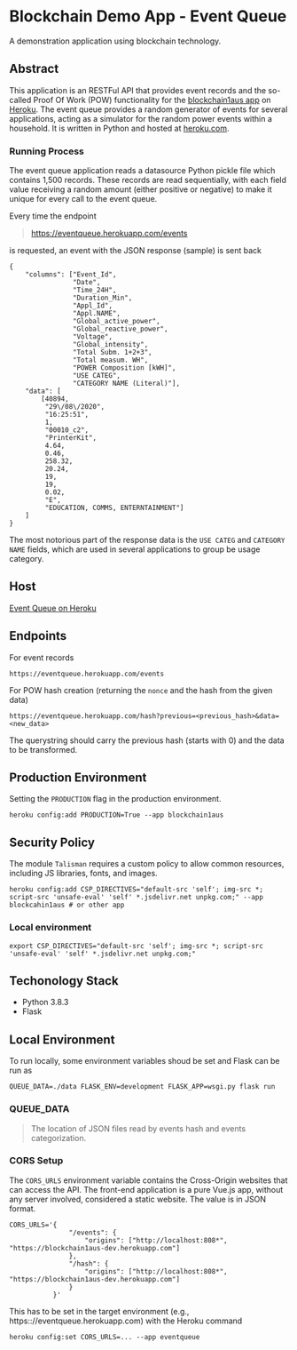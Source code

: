 # Blockchain Demo App - Event Queue

A demonstration application using blockchain technology.

## Abstract

This application is an RESTFul API that provides event records and the so-called Proof Of Work (POW) functionality for 
the [blockchain1aus app](blockchain1aus.herokuapp.com) on [Heroku](https://heroku.com). The event queue provides a random generator of events for several applications, acting as a simulator for the random power events within a household. It is written in Python and hosted at [heroku.com](https://www.heroku.com).

### Running Process

The event queue application reads a datasource Python pickle file which contains 1,500 records. These records are read sequentially, with each field value receiving a random amount (either positive or negative) to make it unique for every call to the event queue.

Every time the endpoint

> https://eventqueue.herokuapp.com/events

is requested, an event with the JSON response (sample) is sent back

```
{
	"columns": ["Event_Id",
				"Date",
				"Time_24H",
				"Duration_Min",
				"Appl_Id",
				"Appl.NAME",
				"Global_active_power",
				"Global_reactive_power",
				"Voltage",
				"Global_intensity",
				"Total Subm. 1+2+3",
				"Total measum. WH",
				"POWER Composition [kWH]",
				"USE CATEG",
				"CATEGORY NAME (Literal)"],
	"data": [
		[40894,
		 "29\/08\/2020",
		 "16:25:51",
		 1,
		 "00010_c2",
		 "PrinterKit",
		 4.64,
		 0.46,
		 258.32,
		 20.24,
		 19,
		 19,
		 0.02,
		 "E",
		 "EDUCATION, COMMS, ENTERNTAINMENT"]
	]
}
```

The most notorious part of the response data is the `USE CATEG` and `CATEGORY NAME` fields, which are used in several applications to group be usage category.

## Host

[Event Queue on Heroku](https://eventqueue.herokuapp.com/)

## Endpoints

For event records
```
https://eventqueue.herokuapp.com/events
```

For POW hash creation (returning the `nonce` and the hash from the given data)
```
https://eventqueue.herokuapp.com/hash?previous=<previous_hash>&data=<new_data>
```

The querystring should carry the previous hash (starts with 0) and the data to be transformed.

## Production Environment

Setting the `PRODUCTION` flag in the production environment.
```
heroku config:add PRODUCTION=True --app blockchain1aus
```

## Security Policy

The module `Talisman` requires a custom policy to allow common resources, including
JS libraries, fonts, and images.

```
heroku config:add CSP_DIRECTIVES="default-src 'self'; img-src *; script-src 'unsafe-eval' 'self' *.jsdelivr.net unpkg.com;" --app blockcahin1aus # or other app
```

### Local environment
```
export CSP_DIRECTIVES="default-src 'self'; img-src *; script-src 'unsafe-eval' 'self' *.jsdelivr.net unpkg.com;"
```

## Techonology Stack

* Python 3.8.3
* Flask

## Local Environment

To run locally, some environment variables shoud be set and Flask can be run as

```
QUEUE_DATA=./data FLASK_ENV=development FLASK_APP=wsgi.py flask run
```

### QUEUE_DATA

> The location of JSON files read by events hash and events categorization.

### CORS Setup

The `CORS_URLS` environment variable contains the Cross-Origin websites that can access the API. The front-end application is a pure Vue.js app, without any server involved, considered a static website. The value is in JSON format.
```
CORS_URLS='{
               "/events": {
                   "origins": ["http://localhost:808*", "https://blockchain1aus-dev.herokuapp.com"]
               },
               "/hash": {
                   "origins": ["http://localhost:808*", "https://blockchain1aus-dev.herokuapp.com"]
               }
           }'
```

This has to be set in the target environment (e.g., https:://eventqueue.herokuapp.com) with the Heroku command

```
heroku config:set CORS_URLS=... --app eventqueue
```
